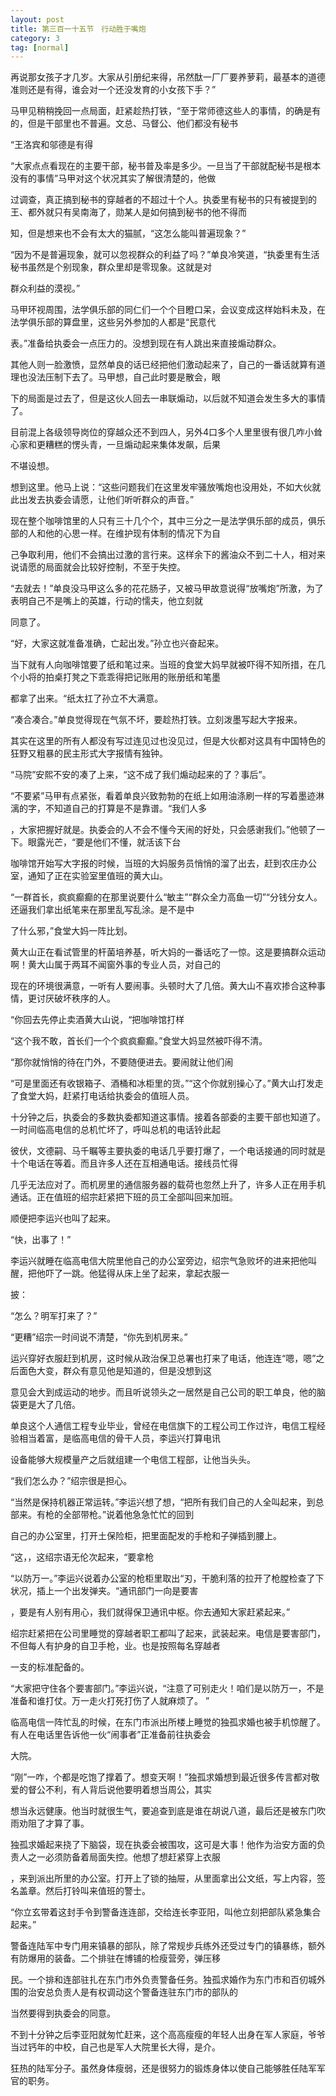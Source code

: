 ```yaml
---
layout: post
title: 第三百一十五节　行动胜于嘴炮
category: 3
tag: [normal]
---
```


再说那女孩子才几岁。大家从引册纪来得，吊然酞一厂厂要养萝莉，最基本的道德准则还是有得，谁会对一个还没发育的小女孩下手？”

马甲见稍稍挽回一点局面，赶紧趁热打铁，“至于常师德这些人的事情，的确是有的，但是干部里也不普遍。文总、马督公、他们都没有秘书

“王洛宾和邬德是有得

“大家点点看现在的主要干部，秘书普及率是多少。一旦当了干部就配秘书是根本没有的事情”马甲对这个状况其实了解很清楚的，他做

过调查，真正搞到秘书的穿越者的不超过十个人。执委里有秘书的只有被提到的王、都外就只有吴南海了，勋某人是如何搞到秘书的他不得而

知，但是想来也不会有太大的猫腻，“这怎么能叫普遍现象？”

“因为不是普遍现象，就可以忽视群众的利益了吗？”单良冷笑道，“执委里有生活秘书虽然是个别现象，群众里却是零现象。这就是对

群众利益的漠视。”

马甲环视周围，法学俱乐部的同仁们一个个目瞪口呆，会议变成这样始料未及，在法学俱乐部的算盘里，这些另外参加的人都是“民意代

表。”准备给执委会一点压力的。没想到现在有人跳出来直接煽动群众。

其他人则一脸激愤，显然单良的话已经把他们激动起来了，自己的一番话就算有道理也没法压制下去了。马甲想，自己此时要是散会，眼

下的局面是过去了，但是这伙人回去一串联煽动，以后就不知道会发生多大的事情了。

目前混上各级领导岗位的穿越众还不到四人，另外4口多个人里里很有很几咋小耸心家和更糟糕的愣头青，一旦煽动起来集体发飙，后果

不堪设想。

想到这里。他马上说：“这些问题我们在这里发牢骚放嘴炮也没用处，不如大伙就此出发去执委会请愿，让他们听听群众的声音。”

现在整个咖啡馆里的人只有三十几个个，其中三分之一是法学俱乐部的成员，俱乐部的人和他的心思一样。在维护现有体制的情况下为自

己争取利用，他们不会搞出过激的言行来。这样余下的酱油众不到二十人，相对来说请愿的局面就会比较好控制，不至于失控。

“去就去！”单良没马甲这么多的花花肠子，又被马甲故意说得“放嘴炮”所激，为了表明自己不是嘴上的英雄，行动的懦夫，他立刻就

同意了。

“好，大家这就准备准确，亡起出发。”孙立也兴奋起来。

当下就有人向咖啡馆要了纸和笔过来。当班的食堂大妈早就被吓得不知所措，在几个小将的拍桌打凳之下乖乖得把记账用的账册纸和笔墨

都拿了出来。“纸太扛了孙立不大满意。

“凑合凑合。”单良觉得现在气氛不坏，要趁热打铁。立刻泼墨写起大字报来。

其实在这里的所有人都没有写过连见过也没见过，但是大伙都对这具有中国特色的狂野又粗暴的民主形式大字报情有独钟。

“马院”安熙不安的凑了上来，“这不成了我们煽动起来的了？事后”。

“不要紧”马甲有点紧张，看着单良兴致勃勃的在纸上如用油涤刷一样的写着墨迹淋漓的字，不知道自己的打算是不是靠谱。“我们人多

，大家把握好就是。执委会的人不会不懂今天闹的好处，只会感谢我们。”他顿了一下。眼露光芒，“要是他们不懂，就活该下台

咖啡馆开始写大字报的时候，当班的大妈服务员悄悄的溜了出去，赶到农庄办公室，通知了正在实验室里值班的黄大山。

“一群首长，疯疯癫癫的在那里说要什么“敏主”“群众全力高鱼一切”“分钱分女人。还逼我们拿出纸笔来在那里乱写乱涂。是不是中

了什么邪，”食堂大妈一阵比划。

黄大山正在看试管里的杆菌培养基，听大妈的一番话吃了一惊。这是要搞群众运动啊！黄大山属于两耳不闻窗外事的专业人员，对自己的

现在的环境很满意，一听有人要闹事。头顿时大了几倍。黄大山不喜欢掺合这种事情，更讨厌破坏秩序的人。

“你回去先停止卖酒黄大山说，“把咖啡馆打样

“这个我不敢，首长们一个个疯疯癫癫。”食堂大妈显然被吓得不清。

“那你就悄悄的待在门外，不要随便进去。要闹就让他们闹

“可是里面还有收银箱子、酒桶和冰柜里的货。”“这个你就别操心了。”黄大山打发走了食堂大妈，赶紧打电话给执委会的值班人员。

十分钟之后，执委会的多数执委都知道这事情。接着各部委的主要干部也知道了。一时间临高电信的总机忙坏了，呼叫总机的电话铃此起

彼伏，文德嗣、马千瞩等主要执委的电话几乎要打爆了，一个电话接通的同时就是十个电话在等着。而且许多人还在互相通电话。接线员忙得

几乎无法应对了。而机房里的通信服务器的载荷也忽然上升了，许多人正在用手机通话。正在值班的绍宗赶紧把下班的员工全部叫回来加班。

顺便把李运兴也叫了起来。

“快，出事了！”

李运兴就睡在临高电信大院里他自己的办公室旁边，绍宗气急败坏的进来把他叫醒，把他吓了一跳。他猛得从床上坐了起来，拿起衣服一

披：

“怎么？明军打来了？”

“更糟”绍宗一时间说不清楚，“你先到机房来。”

运兴穿好衣服赶到机房，这时候从政治保卫总署也打来了电话，他连连“嗯，嗯”之后面色大变，群众有意见他是知道的，但是没想到这

意见会大到成运动的地步。而且听说领头之一居然是自己公司的职工单良，他的脑袋更是大了几倍。

单良这个人通信工程专业毕业，曾经在电信旗下的工程公司工作过许，电信工程经验相当着富，是临高电信的骨干人员，李运兴打算电讯

设备能够大规模量产之后就组建一个电信工程部，让他当头头。

“我们怎么办？”绍宗很是担心。

“当然是保持机器正常运转。”李运兴想了想，“把所有我们自己的人全叫起来，到总部来。有枪的全部带枪。”说着他急急忙忙的回到

自己的办公室里，打开土保险柜，把里面配发的手枪和子弹插到腰上。

“这，，这绍宗语无伦次起来，“要拿枪

“以防万一。”李运兴说着办公室的枪柜里取出“刃，干脆利落的拉开了枪膛检查了下状况，插上一个出发弹夹。“通讯部门一向是要害

，要是有人别有用心，我们就得保卫通讯中枢。你去通知大家赶紧起来。”

绍宗赶紧把在公司里睡觉的穿越者职工都叫了起来，武装起来。电信是要害部门，不但每人有护身的自卫手枪，业。也是按照每名穿越者

一支的标准配备的。

“大家把守住各个要害部门。”李运兴说，“注意了可别走火！咱们是以防万一，不是准备和谁打仗。万一走火打死打伤了人就麻烦了。”

临高电信一阵忙乱的时候，在东门市派出所楼上睡觉的独孤求婚也被手机惊醒了。有人在电话里告诉他一伙“闹事者”正准备前往执委会

大院。

“刚”一咋，个都是吃饱了撑着了。想变天啊！”独孤求婚想到最近很多传言都对敬爱的督公不利，有人背后说他要明着想当周公，其实

想当永远健康。他当时就很生气，要追查到底是谁在胡说八道，最后还是被东门吹雨劝阻了才算了事。

独孤求婚起来挠了下脑袋，现在执委会被围攻，这可是大事！他作为治安方面的负责人之一必须防备着局面失控。他想了想赶紧穿上衣服

，来到派出所里的办公室。打开上了锁的抽屉，从里面拿出公文纸，写上内容，签名盖章。然后打铃叫来值班的警士。

“你立玄带着这封手令到警备连连部，交给连长李亚阳，叫他立刻把部队紧急集合起来。”

警备连陆军中专门用来镇暴的部队，除了常规步兵练外还受过专门的镇暴练，额外有防爆用的装备。二个排驻在博铺的检瘦营旁，弹压移

民。一个排和连部驻扎在东门市外负责警备任务。独孤求婚作为东门市和百仞城外围的治安总负责人是有权调动这个警备连驻东门市的部队的

当然要得到执委会的同意。

不到十分钟之后李亚阳就匆忙赶来，这个高高瘦瘦的年轻人出身在军人家庭，爷爷当过钙年的中校，自己也是军人大院里长大得，是介。

狂热的陆军分子。虽然身体瘦弱，还是很努力的锻炼身体以使自己能够胜任陆军军官的职务。